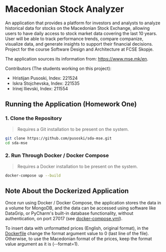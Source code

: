 # Macedonian Stock Analyzer

An application that provides a platform for investors and analysts to analyze historical data for stocks on the Macedonian Stock Exchange, allowing users to have daily access to stock market data covering the last 10 years. User will be able to track performance trends, compare companize, visualize data, and generate insights to support their financial decisions. Project for the course Software Design and Architecture at FCSE Skopje.

The application sources its information from: https://www.mse.mk/en. 

Contributors (The students working on this project):
- Hristijan Pusoski, Index: 221524
- Iskra Stojchevska, Index: 221535
- Irinej Ilievski, Index: 211554

## Running the Application (Homework One)

### 1. Clone the Repository
> Requires a Git installation to be present on the system.
```bash
git clone https://github.com/pusoski/sda-mse.git
cd sda-mse
```

### 2. Run Through Docker / Docker Compose
> Requires a Docker installation to be present on the system.
```bash
docker-compose up --build
```

## Note About the Dockerized Application

Once run using Docker / Docker Compose, the application stores the data in a volume for MongoDB, and the data can be accessed using software like DataGrip, or PyCharm's built-in database functionality, without authentication, on port 27017 (see [docker-compose.yml](https://github.com/pusoski/sda-mse/blob/main/docker-compose.yml)).

To insert data with unformatted prices (English, original format), in the [Dockerfile](https://github.com/pusoski/sda-mse/blob/main/Dockerfile) change the format argument value to 0 (last line of the file). Otherwise, to use the Macedonian format of the prices, keep the format value argument as it is (--format=1).
